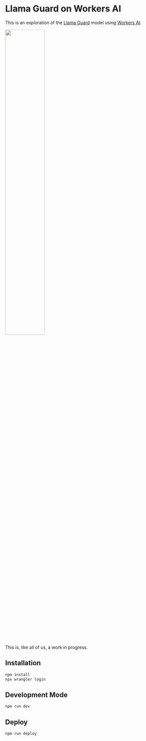 # Llama Guard on Workers AI

This is an exploration of the [Llama Guard](https://ai.meta.com/research/publications/llama-guard-llm-based-input-output-safeguard-for-human-ai-conversations/) model using [Workers AI](https://developers.cloudflare.com/workers-ai/).

[<img src="https://i.ytimg.com/vi/oGxEEubH_Kc/maxresdefault.jpg" width="50%">](https://www.youtube.com/watch?v=oGxEEubH_Kc "Exploring Llama Guard on Workers AI")


This is, like all of us, a work in progress.

## Installation

```bash
npm install
npx wrangler login
```

## Development Mode

```bash
npm run dev
```

## Deploy

```bash
npm run deploy
```
